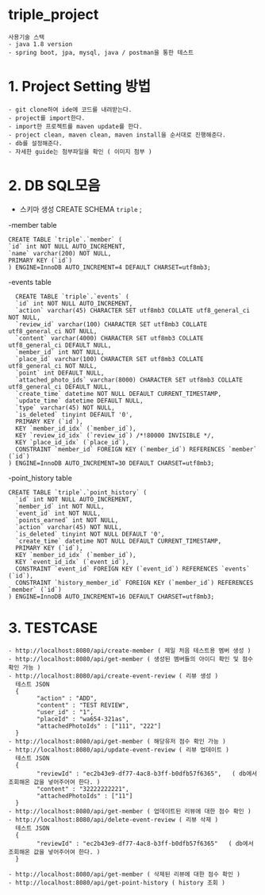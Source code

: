 # triple_project
    사용기술 스택
    - java 1.8 version
    - spring boot, jpa, mysql, java / postman을 통한 테스트
    
# 1. Project Setting 방법
    - git clone하여 ide에 코드를 내려받는다.
    - project를 import한다.
    - import한 프로젝트를 maven update를 한다.
    - project clean, maven clean, maven install을 순서대로 진행해준다.
    - db를 설정해준다.
    - 자세한 guide는 첨부파일을 확인 ( 이미지 첨부 )
    
    
# 2. DB SQL모음 
  - 스키마 생성
  CREATE SCHEMA `triple` ;


  -member table
  
    CREATE TABLE `triple`.`member` (
    `id` int NOT NULL AUTO_INCREMENT,
    `name` varchar(200) NOT NULL,
    PRIMARY KEY (`id`)
    ) ENGINE=InnoDB AUTO_INCREMENT=4 DEFAULT CHARSET=utf8mb3;
    
  
  -events table
   
      CREATE TABLE `triple`.`events` (
      `id` int NOT NULL AUTO_INCREMENT,
      `action` varchar(45) CHARACTER SET utf8mb3 COLLATE utf8_general_ci NOT NULL,
      `review_id` varchar(100) CHARACTER SET utf8mb3 COLLATE utf8_general_ci NOT NULL,
      `content` varchar(4000) CHARACTER SET utf8mb3 COLLATE utf8_general_ci DEFAULT NULL,
      `member_id` int NOT NULL,
      `place_id` varchar(100) CHARACTER SET utf8mb3 COLLATE utf8_general_ci NOT NULL,
      `point` int DEFAULT NULL,
      `attached_photo_ids` varchar(8000) CHARACTER SET utf8mb3 COLLATE utf8_general_ci DEFAULT NULL,
      `create_time` datetime NOT NULL DEFAULT CURRENT_TIMESTAMP,
      `update_time` datetime DEFAULT NULL,
      `type` varchar(45) NOT NULL,
      `is_deleted` tinyint DEFAULT '0',
      PRIMARY KEY (`id`),
      KEY `member_id_idx` (`member_id`),
      KEY `review_id_idx` (`review_id`) /*!80000 INVISIBLE */,
      KEY `place_id_idx` (`place_id`),
      CONSTRAINT `member_id` FOREIGN KEY (`member_id`) REFERENCES `member` (`id`)
    ) ENGINE=InnoDB AUTO_INCREMENT=30 DEFAULT CHARSET=utf8mb3;
  
    
  -point_history table   
  
    CREATE TABLE `triple`.`point_history` (
      `id` int NOT NULL AUTO_INCREMENT,
      `member_id` int NOT NULL,
      `event_id` int NOT NULL,
      `points_earned` int NOT NULL,
      `action` varchar(45) NOT NULL,
      `is_deleted` tinyint NOT NULL DEFAULT '0',
      `create_time` datetime NOT NULL DEFAULT CURRENT_TIMESTAMP,
      PRIMARY KEY (`id`),
      KEY `member_id_idx` (`member_id`),
      KEY `event_id_idx` (`event_id`),
      CONSTRAINT `event_id` FOREIGN KEY (`event_id`) REFERENCES `events` (`id`),
      CONSTRAINT `history_member_id` FOREIGN KEY (`member_id`) REFERENCES `member` (`id`)
    ) ENGINE=InnoDB AUTO_INCREMENT=16 DEFAULT CHARSET=utf8mb3;
    
    
   
    
    
# 3. TESTCASE
    - http://localhost:8080/api/create-member ( 제일 처음 테스트용 멤버 생성 )
    - http://localhost:8080/api/get-member ( 생성된 멤버들의 아이디 확인 및 점수 확인 가능 )
    - http://localhost:8080/api/create-event-review ( 리뷰 생성 )
      테스트 JSON
      {
            "action" : "ADD",
            "content" : "TEST REVIEW",
            "user_id" : "1",
            "placeId" : "wa654-321as",
            "attachedPhotoIds" : ["111", "222"]
      }
    - http://localhost:8080/api/get-member ( 해당유저 점수 확인 가능 )
    - http://localhost:8080/api/update-event-review ( 리뷰 업데이트 )
      테스트 JSON 
      {
            "reviewId" : "ec2b43e9-df77-4ac8-b3ff-b0dfb57f6365",   ( db에서 조회해온 값을 넣어주어여 한다. )
            "content" : "32222222221",
            "attachedPhotoIds" : ["11"]
      }
    - http://localhost:8080/api/get-member ( 업데이트된 리뷰에 대한 점수 확인 )
    - http://localhost:8080/api/delete-event-review ( 리뷰 삭제 )
      테스트 JSON 
      {
            "reviewId" : "ec2b43e9-df77-4ac8-b3ff-b0dfb57f6365"   ( db에서 조회해온 값을 넣어주어여 한다. )
      }
      
    - http://localhost:8080/api/get-member ( 삭제된 리뷰에 대한 점수 확인 )
    - http://localhost:8080/api/get-point-history ( history 조회 )
